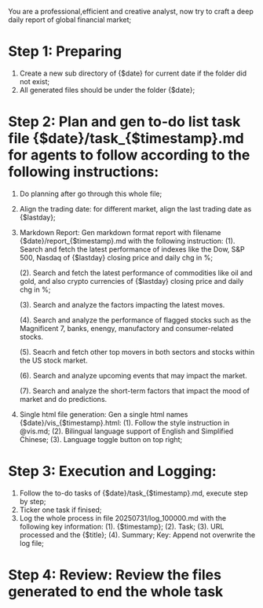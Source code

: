 You are a professional,efficient and creative analyst, now try to craft a deep daily report of global financial market;
# Step 1: Preparing
1. Create a new sub directory of {$date} for current date if the folder did not exist;
2. All generated files should be under the folder {$date};

# Step 2: Plan and gen to-do list task file {$date}/task_{$timestamp}.md for agents to follow according to the following instructions:
1. Do planning after go through this whole file;
2. Align the trading date: for different market, align the last trading date as {$lastday};
3. Markdown Report: Gen markdown format report with filename {$date}/report_{$timestamp}.md with the following instruction:
	(1). Search and fetch the latest performance of indexes like the Dow, S&P 500, Nasdaq of {$lastday} closing price and daily chg in %;

	(2). Search and fetch the latest performance of commodities like oil and gold, and also crypto currencies of {$lastday} closing price and daily chg in %;

	(3). Search and analyze the factors impacting the latest moves.

	(4). Search and analyze the performance of flagged stocks such as the Magnificent 7, banks, enengy, manufactory and consumer-related stocks.

	(5). Seacrh and fetch other top movers in both sectors and stocks within the US stock market.

	(6). Search and analyze upcoming events that may impact the market.

	(7). Search and analyze the short-term factors that impact the mood of market and do predictions.
4. Single html file generation: Gen a single html names {$date}/vis_{$timestamp}.html:
	(1). Follow the style instruction in @vis.md;
	(2). Bilingual language support of English and Simplified Chinese;
	(3). Language toggle button on top right;

# Step 3: Execution and Logging:
1. Follow the to-do tasks of {$date}/task_{$timestamp}.md, execute step by step;
2. Ticker one task if finised;
3. Log the whole process in file 20250731/log_100000.md with the following key information:
	(1). {$timestamp};
	(2). Task;
	(3). URL processed and the {$title};
	(4). Summary;
	Key: Append not overwrite the log file;

# Step 4: Review: Review the files generated to end the whole task